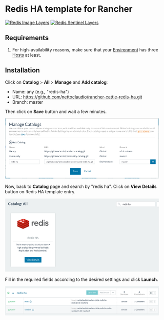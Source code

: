 # Redis HA template for Rancher

[![Redis Image Layers](https://images.microbadger.com/badges/image/nettoclaudio/rancher-cattle-redis-ha-redis.svg)](https://microbadger.com/images/nettoclaudio/rancher-cattle-redis-ha-redis "Layers of 'nettoclaudio/rancher-cattle-redis-ha-redis:latest'")
[![Redis Sentinel Layers](https://images.microbadger.com/badges/image/nettoclaudio/rancher-cattle-redis-ha-redis-sentinel.svg)](https://microbadger.com/images/nettoclaudio/rancher-cattle-redis-ha-redis-sentinel "Layers of 'nettoclaudio/rancher-cattle-redis-ha-redis-sentinel:latest'")

## Requirements

1. For high-availability reasons, make sure that your [Environment](https://rancher.com/docs/rancher/latest/en/environments/#what-is-an-environment "Read about Rancher Environment") has three [Hosts](https://rancher.com/docs/rancher/latest/en/hosts/ "Read about Rancher Host") at least.

## Installation

Click on **Catalog** > **All** > **Manage** and **Add catalog**:

* Name: any (e.g., "redis-ha")
* URL: https://github.com/nettoclaudio/rancher-cattle-redis-ha.git
* Branch: master

Then click on **Save** button and wait a few minutes.

![Rancher UI - Manage catalogs](media/manage_catalogs.png "Adding a catalog on environment")

Now, back to **Catalog** page and search by "redis ha". Click on **View Details** button on Redis HA template entry.

![Rancher UI - Redis HA template](media/redis-ha_template.png "Redis HA template entry")

Fill in the required fields according to the desired settings and click **Launch**.

![Rancher UI - Redis HA stack](media/redis-ha_launched.png "Redis HA stack launched")